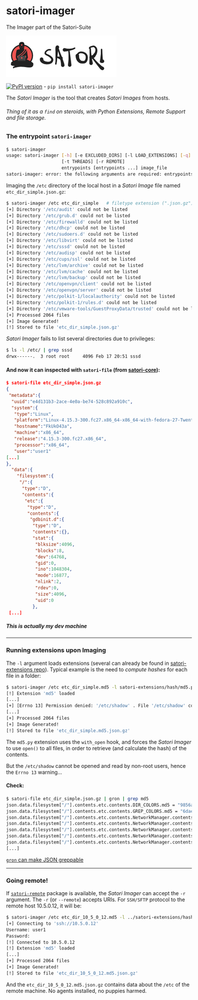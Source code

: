 # satori-imager
The Imager part of the Satori-Suite

![logo2](https://github.com/satori-ng/Logos/blob/master/logos/light/logo2.png)

[![PyPI version](https://badge.fury.io/py/satori-imager.svg)](https://pypi.org/project/satori-imager) - `pip install satori-imager`


The *Satori Imager* is the tool that creates *Satori Images* from hosts.
###### Thing of it as a `find` on steroids, with Python Extensions, Remote Support and file storage.


### The entrypoint `satori-imager`

```sh
$ satori-imager 
usage: satori-imager [-h] [-e EXCLUDED_DIRS] [-l LOAD_EXTENSIONS] [-q]
                     [-t THREADS] [-r REMOTE]
                     entrypoints [entrypoints ...] image_file
satori-imager: error: the following arguments are required: entrypoints, image_file
```

Imaging the `/etc` directory of the local host in a *Satori Image* file named `etc_dir_simple.json.gz`:
```sh
$ satori-imager /etc etc_dir_simple   # filetype extension (".json.gz") extension is appended automatically
[+] Directory '/etc/audit' could not be listed
[+] Directory '/etc/grub.d' could not be listed
[+] Directory '/etc/firewalld' could not be listed
[+] Directory '/etc/dhcp' could not be listed
[+] Directory '/etc/sudoers.d' could not be listed
[+] Directory '/etc/libvirt' could not be listed
[+] Directory '/etc/sssd' could not be listed
[+] Directory '/etc/audisp' could not be listed
[+] Directory '/etc/cups/ssl' could not be listed
[+] Directory '/etc/lvm/archive' could not be listed
[+] Directory '/etc/lvm/cache' could not be listed
[+] Directory '/etc/lvm/backup' could not be listed
[+] Directory '/etc/openvpn/client' could not be listed
[+] Directory '/etc/openvpn/server' could not be listed
[+] Directory '/etc/polkit-1/localauthority' could not be listed
[+] Directory '/etc/polkit-1/rules.d' could not be listed
[+] Directory '/etc/vmware-tools/GuestProxyData/trusted' could not be listed
[+] Processed 2064 files
[+] Image Generated!
[!] Stored to file 'etc_dir_simple.json.gz'
```
*Satori Imager* fails to list several directories due to privileges:
```sh
$ ls -l /etc/ | grep sssd
drwx------.  3 root root     4096 Feb 17 20:51 sssd
```


#### And now it can inspected with `satori-file` (from [satori-core](https://github.com/satori-ng/satori-core)):
```json
$ satori-file etc_dir_simple.json.gz
{
 "metadata":{
  "uuid":"e4d131b3-2ace-4e0a-be74-528c892a910c",
  "system":{
   "type":"Linux",
   "platform":"Linux-4.15.3-300.fc27.x86_64-x86_64-with-fedora-27-Twenty_Seven",
   "hostname":"FkUkO43a",
   "machine":"x86_64",
   "release":"4.15.3-300.fc27.x86_64",
   "processor":"x86_64",
   "user":"user1"
[...]
},
  "data":{
    "filesystem":{
     "/":{
      "type":"D",
      "contents":{
       "etc":{
        "type":"D",
        "contents":{
         "gdbinit.d":{
          "type":"D",
          "contents":{},
          "stat":{
           "blksize":4096,
           "blocks":8,
           "dev":64768,
           "gid":0,
           "ino":1048304,
           "mode":16877,
           "nlink":2,
           "rdev":0,
           "size":4096,
           "uid":0
          },
 [...]
 ```
##### This is actually my dev machine

----

### Running extensions upon Imaging
The `-l` argument loads extensions (several can already be found in [satori-extensions repo](https://github.com/satori-ng/satori-extensions)).
Typical example is the need to *compute hashes* for each file in a folder:
```sh
$ satori-imager /etc etc_dir_simple.md5 -l satori-extensions/hash/md5.py
[!] Extension 'md5' loaded                
[...]
[+] [Errno 13] Permission denied: '/etc/shadow' . File '/etc/shadow' could not be opened.
[...]
[+] Processed 2064 files
[+] Image Generated!
[!] Stored to file 'etc_dir_simple.md5.json.gz'
```
The `md5.py` extension uses the `with_open` hook, and forces the *Satori Imager* to use `open()` to all files, in order to retrieve (and calculate the hash) of the contents.

But the `/etc/shadow` cannot be opened and read by non-root users, hence the `Errno 13` warning...


#### Check:
```sh
$ satori-file etc_dir_simple.json.gz | gron | grep md5
json.data.filesystem["/"].contents.etc.contents.DIR_COLORS.md5 = "9856a682b9e1ac6ecaac082d35f8858c";
json.data.filesystem["/"].contents.etc.contents.GREP_COLORS.md5 = "6dae2e66d0089d8479b14855d4203497";
json.data.filesystem["/"].contents.etc.contents.NetworkManager.contents.VPN.contents["nm-openconnect-service.name"].md5 = "d5077be47811e9be2a6efc7015d36d18";
json.data.filesystem["/"].contents.etc.contents.NetworkManager.contents.VPN.contents["nm-openvpn-service.name"].md5 = "0b93d73970088faff0b455bad04b78fa";
json.data.filesystem["/"].contents.etc.contents.NetworkManager.contents.VPN.contents["nm-pptp-service.name"].md5 = "56856ed0df336411d802ea364f4d8960";
json.data.filesystem["/"].contents.etc.contents.NetworkManager.contents.VPN.contents["nm-ssh-service.name"].md5 = "631a3c73c7e27a5a98b929aa616a0398";
json.data.filesystem["/"].contents.etc.contents.NetworkManager.contents.VPN.contents["nm-vpnc-service.name"].md5 = "d56f8a6ad32c94a1d28503a6950cefc3";
[...]
```
[`gron` can make JSON greppable](https://github.com/tomnomnom/gron) 

----

### Going remote!
If [`satori-remote`](https://github.com/satori-ng/satori-remote) package is available, the *Satori Imager* can accept the `-r` argument.
The `-r` (or `--remote`) accepts URIs. For `SSH/SFTP` protocol to the remote host 10.5.0.12, it will be:

```sh
$ satori-imager /etc etc_dir_10_5_0_12.md5 -l ../satori-extensions/hash/md5.py -r ssh://10.5.0.12
[+] Connecting to 'ssh://10.5.0.12'
Username: user1
Password:
[!] Connected to 10.5.0.12
[!] Extension 'md5' loaded
[...]
[+] Processed 2064 files
[+] Image Generated!
[!] Stored to file 'etc_dir_10_5_0_12.md5.json.gz'
```
And the `etc_dir_10_5_0_12.md5.json.gz` contains data about the `/etc` of the remote machine. No agents installed, no puppies harmed.


